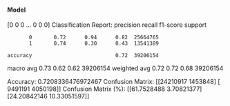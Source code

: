 #### Model
[0 0 0 ... 0 0 0]
Classification Report:
              precision    recall  f1-score   support

           0       0.72      0.94      0.82  25664765
           1       0.74      0.30      0.43  13541389

    accuracy                           0.72  39206154
   macro avg       0.73      0.62      0.62  39206154
weighted avg       0.72      0.72      0.68  39206154

Accuracy: 0.7208336476972467
Confusion Matrix:
[[24210917  1453848]
 [ 9491191  4050198]]
Confusion Matrix (%):
[[61.7528488   3.70821377]
 [24.20842146 10.33051597]]
